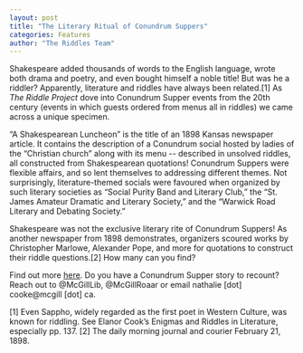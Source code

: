 ```yaml
---
layout: post
title: "The Literary Ritual of Conundrum Suppers"
categories: Features
author: "The Riddles Team"
---
```


Shakespeare added thousands of words to the English language, wrote both drama and poetry, and even bought himself a noble title! But was he a riddler? Apparently, literature and riddles have always been related.[1] As *The Riddle Project* dove into Conundrum Supper events from the 20th century (events in which guests ordered from menus all in riddles) we came across a unique specimen.

“A Shakespearean Luncheon” is the title of an 1898 Kansas newspaper article. It contains the description of a Conundrum social hosted by ladies of the “Christian church” along with its menu -- described in unsolved riddles, all constructed from Shakespearean quotations! Conundrum Suppers were flexible affairs, and so lent themselves to addressing different themes. Not surprisingly, literature-themed socials were favoured when organized by such literary societies as “Social Purity Band and Literary Club,” the “St. James Amateur Dramatic and Literary Society,” and the “Warwick Road Literary and Debating Society.”

Shakespeare was not the exclusive literary rite of Conundrum Suppers! As another newspaper from 1898 demonstrates, organizers scoured works by Christopher Marlowe, Alexander Pope, and more for quotations to construct their riddle questions.[2] How many can you find?

Find out more [here](https://riddleproject.github.io/). Do you have a Conundrum Supper story to recount? Reach out to @McGillLib, @McGillRoaar or email nathalie [dot] cooke@mcgill [dot] ca.

[1] Even Sappho, widely regarded as the first poet in Western Culture, was known for riddling. See Elanor Cook’s Enigmas and Riddles in Literature, especially pp. 137. 
[2] The daily morning journal and courier February 21, 1898.